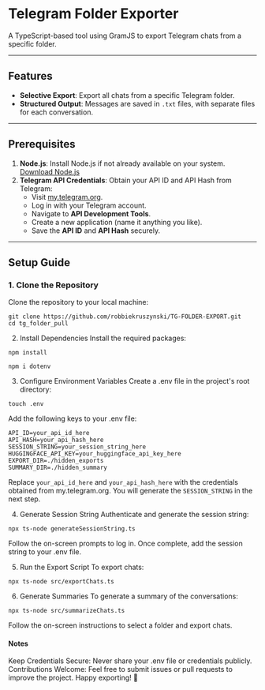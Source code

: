 # Telegram Folder Exporter

A TypeScript-based tool using GramJS to export Telegram chats from a specific folder.

---

## Features

- **Selective Export**: Export all chats from a specific Telegram folder.
- **Structured Output**: Messages are saved in `.txt` files, with separate files for each conversation.

---

## Prerequisites

1. **Node.js**: Install Node.js if not already available on your system. [Download Node.js](https://nodejs.org/)
2. **Telegram API Credentials**: Obtain your API ID and API Hash from Telegram:
   - Visit [my.telegram.org](https://my.telegram.org).
   - Log in with your Telegram account.
   - Navigate to **API Development Tools**.
   - Create a new application (name it anything you like).
   - Save the **API ID** and **API Hash** securely.

---

## Setup Guide

### 1. Clone the Repository
Clone the repository to your local machine:
```
git clone https://github.com/robbiekruszynski/TG-FOLDER-EXPORT.git
cd tg_folder_pull
```

2. Install Dependencies
Install the required packages:

```
npm install
```
```
npm i dotenv
```

3. Configure Environment Variables
Create a .env file in the project's root directory:

```
touch .env
```
Add the following keys to your .env file:

```
API_ID=your_api_id_here
API_HASH=your_api_hash_here
SESSION_STRING=your_session_string_here
HUGGINGFACE_API_KEY=your_huggingface_api_key_here
EXPORT_DIR=./hidden_exports
SUMMARY_DIR=./hidden_summary
```

Replace ```your_api_id_here``` and ```your_api_hash_here``` with the credentials obtained from my.telegram.org. You will generate the ```SESSION_STRING``` in the next step.

4. Generate Session String
Authenticate and generate the session string:


```npx ts-node generateSessionString.ts```

Follow the on-screen prompts to log in. Once complete, add the session string to your .env file.

5. Run the Export Script
To export chats:

```
npx ts-node src/exportChats.ts
```

6. Generate Summaries
To generate a summary of the conversations:

```
npx ts-node src/summarizeChats.ts
```

Follow the on-screen instructions to select a folder and export chats.


#### Notes
Keep Credentials Secure: Never share your .env file or credentials publicly.
Contributions Welcome: Feel free to submit issues or pull requests to improve the project.
Happy exporting! 🚀
